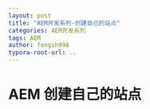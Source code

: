 ```yaml
---
layout: post
title: "AEM开发系列-创建自己的站点"
categories: AEM开发系列
tags: AEM
author: fengsh998
typora-root-url: ..
---
```


# AEM 创建自己的站点